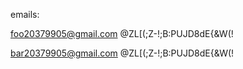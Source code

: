 emails:

foo20379905@gmail.com
@ZL[(;Z-!;B:PUJD8dE{&W(!

bar20379905@gmail.com
@ZL[(;Z-!;B:PUJD8dE{&W(!
